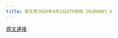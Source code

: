 ```yaml
---
title: 郭文贵2020年4月3日GTV视频 20200403_4
---
```


[原文連接](https://gnews.org/ThreadView/53478409)


